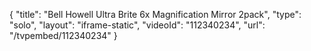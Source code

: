 {
    "title": "Bell   Howell Ultra Brite 6x Magnification Mirror 2pack",
    "type": "solo",
    "layout": "iframe-static",
    "videoId": "112340234",
    "url": "\/tvpembed\/112340234"
}